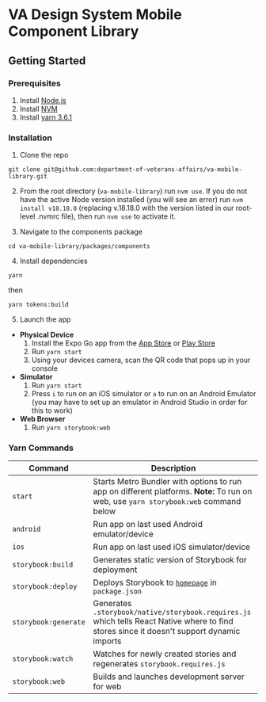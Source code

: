 # VA Design System Mobile Component Library

## Getting Started

### Prerequisites

1. Install [Node.js](https://nodejs.org/en)
2. Install [NVM](https://github.com/nvm-sh/nvm)
3. Install [yarn 3.6.1](https://yarnpkg.com/getting-started/install)

### Installation

1. Clone the repo

```
git clone git@github.com:department-of-veterans-affairs/va-mobile-library.git
```

2. From the root directory (`va-mobile-library`) run `nvm use`. If you do not have the active Node version installed (you will see an error) run `nvm install v18.18.0` (replacing v.18.18.0 with the version listed in our root-level .nvmrc file), then run `nvm use` to activate it.

3. Navigate to the components package

```
cd va-mobile-library/packages/components
```

4. Install dependencies

```
yarn
```
then
```
yarn tokens:build
```

5. Launch the app

- **Physical Device**
  1. Install the Expo Go app from the [App Store](https://itunes.apple.com/app/apple-store/id982107779) or [Play Store](https://play.google.com/store/apps/details?id=host.exp.exponent&referrer=www)
  2. Run `yarn start`
  3. Using your devices camera, scan the QR code that pops up in your console
- **Simulator**
  1. Run `yarn start`
  2. Press `i` to run on an iOS simulator or `a` to run on an Android Emulator (you may have to set up an emulator in Android Studio in order for this to work)
- **Web Browser**
  1. Run `yarn storybook:web`

### Yarn Commands

| Command              | Description |
| -------------------- | ----------- |
| `start`              | Starts Metro Bundler with options to run app on different platforms. **Note:** To run on web, use `yarn storybook:web` command below |
| `android `           | Run app on last used Android emulator/device |
| `ios`                | Run app on last used iOS simulator/device |
| `storybook:build`    | Generates static version of Storybook for deployment |
| `storybook:deploy`   | Deploys Storybook to [`homepage`](https://department-of-veterans-affairs.github.io/va-mobile-library) in `package.json` |
| `storybook:generate` | Generates `.storybook/native/storybook.requires.js` which tells React Native where to find stores since it doesn't support dynamic imports |
| `storybook:watch`    | Watches for newly created stories and regenerates `storybook.requires.js` |
| `storybook:web`      | Builds and launches development server for web |
